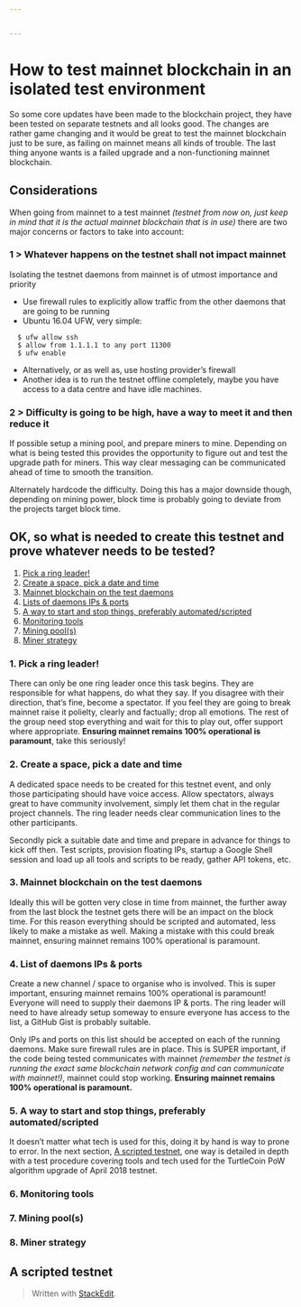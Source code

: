 ```yaml
---


---
```


<h1 id="how-to-test-mainnet-blockchain-in-an-isolated-test-environment">How to test mainnet blockchain in an isolated test environment</h1>
<p>So some core updates have been made to the blockchain project, they have been tested on separate testnets and all looks good. The changes are rather game changing and it would be great to test the mainnet blockchain just to be sure, as failing on mainnet means all kinds of trouble. The last thing anyone wants is a failed upgrade and a non-functioning mainnet blockchain.</p>
<h2 id="considerations">Considerations</h2>
<p>When going from mainnet to a test mainnet <em>(testnet from now on, just keep in mind that it is the actual mainnet blockchain that is in use)</em> there are two major concerns or factors to take into account:</p>
<h3 id="whatever-happens-on-the-testnet-shall-not-impact-mainnet">1 &gt; Whatever happens on the testnet shall not impact mainnet</h3>
<p>Isolating the testnet daemons from mainnet is of utmost importance and priority</p>
<ul>
<li>Use firewall rules to explicitly allow traffic from the other daemons that are going to be running</li>
<li>Ubuntu 16.04 UFW, very simple:</li>
</ul>
<pre><code>  $ ufw allow ssh
  $ allow from 1.1.1.1 to any port 11300
  $ ufw enable 
</code></pre>
<ul>
<li>Alternatively, or as well as, use hosting provider’s firewall</li>
<li>Another idea is to run the testnet offline completely, maybe you have access to a data centre and have idle machines.</li>
</ul>
<h3 id="difficulty-is-going-to-be-high-have-a-way-to-meet-it-and-then-reduce-it">2 &gt; Difficulty is going to be high, have a way to meet it and then reduce it</h3>
<p>If possible setup a mining pool, and prepare miners to mine. Depending on what is being tested this provides the opportunity to figure out and test the upgrade path for miners. This way clear messaging can be communicated ahead of time to smooth the transition.</p>
<p>Alternately hardcode the difficulty. Doing this has a major downside though, depending on mining power, block time is probably going to deviate from the projects target block time.</p>
<h2 id="ok-so-what-is-needed-to-create-this-testnet-and-prove-whatever-needs-to-be-tested">OK, so what is needed to create this testnet and prove whatever needs to be tested?</h2>
<ol>
<li><a href="#pick-a-ring-leader">Pick a ring leader!</a></li>
<li><a href="#create-a-space-pick-a-date-and-time">Create a space, pick a date and time</a></li>
<li><a href="#mainnet-blockchain-on-the-test-daemons">Mainnet blockchain on the test daemons</a></li>
<li><a href="#lists-of-daemons-ips--ports">Lists of daemons IPs &amp; ports</a></li>
<li><a href="#a-way-to-start-and-stop-things-preferably-automatedscripted">A way to start and stop things, preferably automated/scripted</a></li>
<li><a href="#monitoring-tools">Monitoring tools</a></li>
<li><a href="#mining-pools">Mining pool(s)</a></li>
<li><a href="#miner-strategy">Miner strategy</a></li>
</ol>
<h3 id="pick-a-ring-leader">1. Pick a ring leader!</h3>
<p>There can only be one ring leader once this task begins. They are responsible for what happens, do what they say. If you disagree with their direction, that’s fine, become a spectator. If you feel they are going to break mainnet raise it polielty, clearly and factually; drop all emotions. The rest of the group need stop everything and wait for this to play out, offer support where appropriate. <strong>Ensuring mainnet remains 100% operational is paramount</strong>, take this seriously!</p>
<h3 id="create-a-space-pick-a-date-and-time">2.  Create a space, pick a date and time</h3>
<p>A dedicated space needs to be created for this testnet event, and only those participating should have voice access. Allow spectators, always great to have community involvement, simply let them chat in the regular project channels. The ring leader needs clear communication lines to the other participants.</p>
<p>Secondly pick a suitable date and time and prepare in advance for things to kick off then. Test scripts, provision floating IPs, startup a Google Shell session and load up all tools and scripts to be ready, gather API tokens, etc.</p>
<h3 id="mainnet-blockchain-on-the-test-daemons">3. Mainnet blockchain on the test daemons</h3>
<p>Ideally this will be gotten very close in time from mainnet, the further away from the last block the testnet gets there will be an impact on the block time. For this reason everything should be scripted and automated, less likely to make a mistake as well. Making a mistake with this could break mainnet, ensuring mainnet remains 100% operational is paramount.</p>
<h3 id="list-of-daemons-ips--ports">4. List of daemons IPs &amp; ports</h3>
<p>Create a new channel / space to organise who is involved. This is super important, ensuring mainnet remains 100% operational is paramount! Everyone will need to supply their daemons IP &amp; ports. The ring leader will need to have already setup someway to ensure everyone has access to the list, a GitHub Gist is probably suitable.</p>
<p>Only IPs and ports on this list should be accepted on each of the running daemons. Make sure firewall rules are in place. This is SUPER important, if the code being tested communicates with mainnet <em>(remember the testnet is running the exact same blockchain network config and can communicate with mainnet!)</em>, mainnet could stop working. <strong>Ensuring mainnet remains 100% operational is paramount.</strong></p>
<h3 id="a-way-to-start-and-stop-things-preferably-automatedscripted">5. A way to start and stop things, preferably automated/scripted</h3>
<p>It doesn’t matter what tech is used for this, doing it by hand is way to prone to error. In the next section, <a href="#a-scripted-testnet">A scripted testnet</a>, one way is detailed in depth with a test procedure covering tools and tech used for the TurtleCoin PoW algorithm upgrade of April 2018 testnet.</p>
<h3 id="monitoring-tools">6. Monitoring tools</h3>
<h3 id="mining-pools">7. Mining pool(s)</h3>
<h3 id="miner-strategy">8. Miner strategy</h3>
<h2 id="a-scripted-testnet">A scripted testnet</h2>
<blockquote>
<p>Written with <a href="https://stackedit.io/">StackEdit</a>.</p>
</blockquote>

